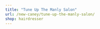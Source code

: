 ```yaml
---
title: "Tune Up The Manly Salon"
url: /new-caney/tune-up-the-manly-salon/
shop: hairdresser
---
```

